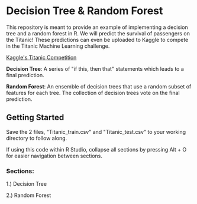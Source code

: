 # Decision Tree & Random Forest

This repository is meant to provide an example of implementing a decision tree and a random forest in R.  We will predict the survival of passengers on the Titanic! These predictions can even be uploaded to Kaggle to compete in the Titanic Machine Learning challenge.

[Kaggle's Titanic Competition](https://www.kaggle.com/c/titanic/kernels)

**Decision Tree**: A series of "if this, then that" statements which leads to a final prediction. 

**Random Forest**: An ensemble of decision trees that use a random subset of features for each tree. The collection of decision trees vote on the final prediction.

## Getting Started

Save the 2 files, "Titanic_train.csv" and "Titanic_test.csv" to your working directory to follow along.

If using this code within R Studio, collapse all sections by pressing Alt + O for easier navigation between sections.  

### Sections:

1.) Decision Tree 

2.) Random Forest